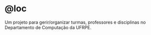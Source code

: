 # @loc
Um projeto para gerir/organizar turmas, professores e disciplinas no Departamento de Computação da UFRPE.
